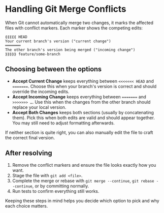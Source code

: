 # Handling Git Merge Conflicts

When Git cannot automatically merge two changes, it marks the affected files with conflict markers. Each marker shows the competing edits:

```
⟪⟪⟪⟪⟪ HEAD
Your current branch's version ("current change")
═══════
The other branch's version being merged ("incoming change")
⟫⟫⟫⟫⟫ feature/some-branch
```

## Choosing between the options

- **Accept Current Change** keeps everything between `<<<<<<< HEAD` and `=======`. Choose this when your branch's version is correct and should override the incoming edits.
- **Accept Incoming Change** keeps everything between `=======` and `>>>>>>> …`. Use this when the changes from the other branch should replace your local version.
- **Accept Both Changes** keeps both sections (usually by concatenating them). Pick this when both edits are valid and should appear together. You may still need to adjust formatting afterwards.

If neither section is quite right, you can also manually edit the file to craft the correct final version.

## After resolving

1. Remove the conflict markers and ensure the file looks exactly how you want.
2. Stage the file with `git add <file>`.
3. Complete the merge or rebase with `git merge --continue`, `git rebase --continue`, or by committing normally.
4. Run tests to confirm everything still works.

Keeping these steps in mind helps you decide which option to pick and why each choice matters.
